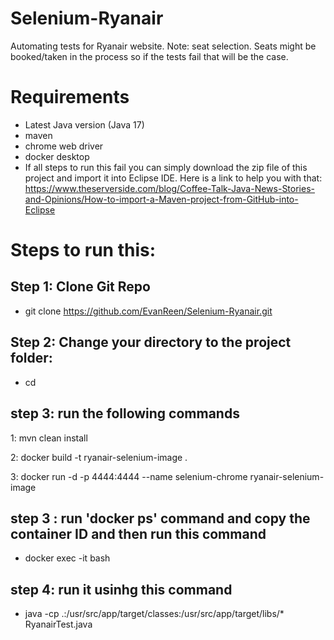 # Selenium-Ryanair
Automating tests for Ryanair website.
Note: seat selection. Seats might be booked/taken in the process so if the tests fail that will be the case. 

# Requirements
- Latest Java version (Java 17)
- maven
- chrome web driver
- docker desktop
- If all steps to run this fail you can simply download the zip file of this project and import it into Eclipse IDE. Here is a link to help you with that:
    https://www.theserverside.com/blog/Coffee-Talk-Java-News-Stories-and-Opinions/How-to-import-a-Maven-project-from-GitHub-into-Eclipse
# Steps to run this: 

## Step 1: Clone Git Repo

- git clone https://github.com/EvanReen/Selenium-Ryanair.git

## Step 2: Change your directory to the project folder:

- cd <ProjectFolder>

## step 3: run the following commands 

1: mvn clean install

2: docker build -t ryanair-selenium-image .

3: docker run -d -p 4444:4444 --name selenium-chrome ryanair-selenium-image

## step 3 : run 'docker ps' command and copy the container ID and then run this command 

- docker exec -it <container-id> bash

## step 4: run it usinhg this command

- java -cp .:/usr/src/app/target/classes:/usr/src/app/target/libs/* RyanairTest.java


